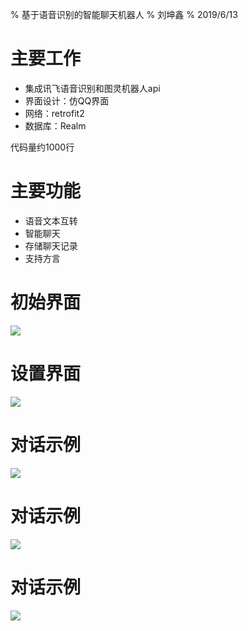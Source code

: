 % 基于语音识别的智能聊天机器人
% 刘坤鑫
% 2019/6/13
 
# 主要工作

- 集成讯飞语音识别和图灵机器人api
- 界面设计：仿QQ界面
- 网络：retrofit2
- 数据库：Realm

代码量约1000行

# 主要功能

- 语音文本互转
- 智能聊天
- 存储聊天记录
- 支持方言

# 初始界面

![](pic/1.jpg)

# 设置界面

![](pic/2.jpg)

# 对话示例

![](pic/3.jpg)

# 对话示例

![](pic/4.jpg)

# 对话示例

![](pic/5.jpg)
